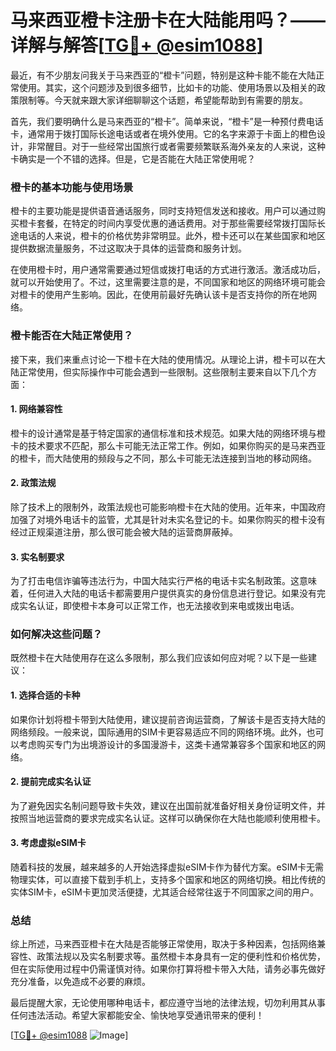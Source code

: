 # 马来西亚橙卡注册卡在大陆能用吗？——详解与解答[[TG💪+ @esim1088](https://t.me/s/esim1088)]

最近，有不少朋友问我关于马来西亚的“橙卡”问题，特别是这种卡能不能在大陆正常使用。其实，这个问题涉及到很多细节，比如卡的功能、使用场景以及相关的政策限制等。今天就来跟大家详细聊聊这个话题，希望能帮助到有需要的朋友。

首先，我们要明确什么是马来西亚的“橙卡”。简单来说，“橙卡”是一种预付费电话卡，通常用于拨打国际长途电话或者在境外使用。它的名字来源于卡面上的橙色设计，非常醒目。对于一些经常出国旅行或者需要频繁联系海外亲友的人来说，这种卡确实是一个不错的选择。但是，它是否能在大陆正常使用呢？

### **橙卡的基本功能与使用场景**

橙卡的主要功能是提供语音通话服务，同时支持短信发送和接收。用户可以通过购买橙卡套餐，在特定的时间内享受优惠的通话费用。对于那些需要经常拨打国际长途电话的人来说，橙卡的价格优势非常明显。此外，橙卡还可以在某些国家和地区提供数据流量服务，不过这取决于具体的运营商和服务计划。

在使用橙卡时，用户通常需要通过短信或拨打电话的方式进行激活。激活成功后，就可以开始使用了。不过，这里需要注意的是，不同国家和地区的网络环境可能会对橙卡的使用产生影响。因此，在使用前最好先确认该卡是否支持你的所在地网络。

### **橙卡能否在大陆正常使用？**

接下来，我们来重点讨论一下橙卡在大陆的使用情况。从理论上讲，橙卡可以在大陆正常使用，但实际操作中可能会遇到一些限制。这些限制主要来自以下几个方面：

#### **1. 网络兼容性**
橙卡的设计通常是基于特定国家的通信标准和技术规范。如果大陆的网络环境与橙卡的技术要求不匹配，那么卡可能无法正常工作。例如，如果你购买的是马来西亚的橙卡，而大陆使用的频段与之不同，那么卡可能无法连接到当地的移动网络。

#### **2. 政策法规**
除了技术上的限制外，政策法规也可能影响橙卡在大陆的使用。近年来，中国政府加强了对境外电话卡的监管，尤其是针对未实名登记的卡。如果你购买的橙卡没有经过正规渠道注册，那么很可能会被大陆的运营商屏蔽掉。

#### **3. 实名制要求**
为了打击电信诈骗等违法行为，中国大陆实行严格的电话卡实名制政策。这意味着，任何进入大陆的电话卡都需要用户提供真实的身份信息进行登记。如果没有完成实名认证，即使橙卡本身可以正常工作，也无法接收到来电或拨出电话。

### **如何解决这些问题？**

既然橙卡在大陆使用存在这么多限制，那么我们应该如何应对呢？以下是一些建议：

#### **1. 选择合适的卡种**
如果你计划将橙卡带到大陆使用，建议提前咨询运营商，了解该卡是否支持大陆的网络频段。一般来说，国际通用的SIM卡更容易适应不同的网络环境。此外，也可以考虑购买专门为出境游设计的多国漫游卡，这类卡通常兼容多个国家和地区的网络。

#### **2. 提前完成实名认证**
为了避免因实名制问题导致卡失效，建议在出国前就准备好相关身份证明文件，并按照当地运营商的要求完成实名认证。这样可以确保你在大陆也能顺利使用橙卡。

#### **3. 考虑虚拟eSIM卡**
随着科技的发展，越来越多的人开始选择虚拟eSIM卡作为替代方案。eSIM卡无需物理实体，可以直接下载到手机上，支持多个国家和地区的网络切换。相比传统的实体SIM卡，eSIM卡更加灵活便捷，尤其适合经常往返于不同国家之间的用户。

### **总结**

综上所述，马来西亚橙卡在大陆是否能够正常使用，取决于多种因素，包括网络兼容性、政策法规以及实名制要求等。虽然橙卡本身具有一定的便利性和价格优势，但在实际使用过程中仍需谨慎对待。如果你打算将橙卡带入大陆，请务必事先做好充分准备，以免造成不必要的麻烦。

最后提醒大家，无论使用哪种电话卡，都应遵守当地的法律法规，切勿利用其从事任何违法活动。希望大家都能安全、愉快地享受通讯带来的便利！

[[TG💪+ @esim1088](https://t.me/s/esim1088) ![Image](https://i.postimg.cc/4NQfJmqS/Snipaste-2025-05-13-00-14-12.png)]